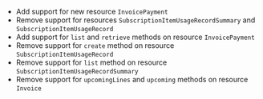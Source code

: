 * Add support for new resource `InvoicePayment`
* Remove support for resources `SubscriptionItemUsageRecordSummary` and `SubscriptionItemUsageRecord`
* Add support for `list` and `retrieve` methods on resource `InvoicePayment`
* Remove support for `create` method on resource `SubscriptionItemUsageRecord`
* Remove support for `list` method on resource `SubscriptionItemUsageRecordSummary`
* Remove support for `upcomingLines` and `upcoming` methods on resource `Invoice`